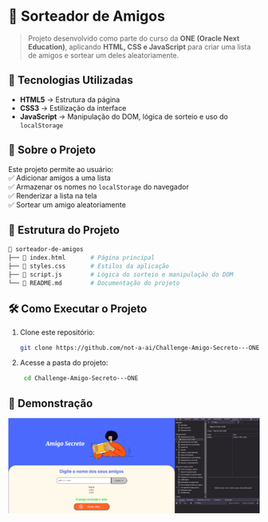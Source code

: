 # 🎉 Sorteador de Amigos  

> Projeto desenvolvido como parte do curso da **ONE (Oracle Next Education)**, aplicando **HTML, CSS e JavaScript** para criar uma lista de amigos e sortear um deles aleatoriamente.

## 🚀 Tecnologias Utilizadas  
- **HTML5** → Estrutura da página  
- **CSS3** → Estilização da interface  
- **JavaScript** → Manipulação do DOM, lógica de sorteio e uso do `localStorage`

## 📖 Sobre o Projeto  
Este projeto permite ao usuário:  
✅ Adicionar amigos a uma lista  
✅ Armazenar os nomes no `localStorage` do navegador  
✅ Renderizar a lista na tela  
✅ Sortear um amigo aleatoriamente  

## 📂 Estrutura do Projeto  
```bash
📁 sorteador-de-amigos
├── 📄 index.html       # Página principal
├── 📄 styles.css       # Estilos da aplicação
├── 📄 script.js        # Lógica do sorteio e manipulação do DOM
└── 📄 README.md        # Documentação do projeto
```

## 🛠️ Como Executar o Projeto  
1. Clone este repositório:  
   ```bash
   git clone https://github.com/not-a-ai/Challenge-Amigo-Secreto---ONE
   ```
2. Acesse a pasta do projeto:
   ```bash
    cd Challenge-Amigo-Secreto---ONE
   ```

## 📸 Demonstração

![imagem da página](https://github.com/not-a-ai/Challenge-Amigo-Secreto---ONE/blob/main/amigosecreto-challenge.png)
